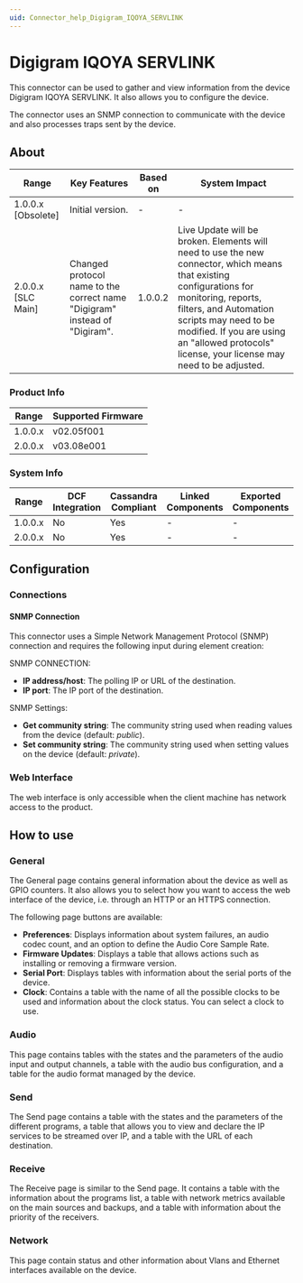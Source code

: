 ```yaml
---
uid: Connector_help_Digigram_IQOYA_SERVLINK
---
```


# Digigram IQOYA SERVLINK

This connector can be used to gather and view information from the device Digigram IQOYA SERVLINK. It also allows you to configure the device.

The connector uses an SNMP connection to communicate with the device and also processes traps sent by the device.

## About

| **Range**            | **Key Features**                                                           | **Based on** | **System Impact**                                                                                                                                                                                                                                                                          |
|----------------------|----------------------------------------------------------------------------|--------------|--------------------------------------------------------------------------------------------------------------------------------------------------------------------------------------------------------------------------------------------------------------------------------------------|
| 1.0.0.x \[Obsolete\] | Initial version.                                                           | \-           | \-                                                                                                                                                                                                                                                                                         |
| 2.0.0.x \[SLC Main\] | Changed protocol name to the correct name "Digigram" instead of "Digiram". | 1.0.0.2      | Live Update will be broken. Elements will need to use the new connector, which means that existing configurations for monitoring, reports, filters, and Automation scripts may need to be modified. If you are using an "allowed protocols" license, your license may need to be adjusted. |

### Product Info

| **Range** | **Supported Firmware** |
|-----------|------------------------|
| 1.0.0.x   | v02.05f001             |
| 2.0.0.x   | v03.08e001             |

### System Info

| **Range** | **DCF Integration** | **Cassandra Compliant** | **Linked Components** | **Exported Components** |
|-----------|---------------------|-------------------------|-----------------------|-------------------------|
| 1.0.0.x   | No                  | Yes                     | \-                    | \-                      |
| 2.0.0.x   | No                  | Yes                     | \-                    | \-                      |

## Configuration

### Connections

#### SNMP Connection

This connector uses a Simple Network Management Protocol (SNMP) connection and requires the following input during element creation:

SNMP CONNECTION:

- **IP address/host**: The polling IP or URL of the destination.
- **IP port**: The IP port of the destination.

SNMP Settings:

- **Get community string**: The community string used when reading values from the device (default: *public*).
- **Set community string**: The community string used when setting values on the device (default: *private*).

### Web Interface

The web interface is only accessible when the client machine has network access to the product.

## How to use

### General

The General page contains general information about the device as well as GPIO counters. It also allows you to select how you want to access the web interface of the device, i.e. through an HTTP or an HTTPS connection.

The following page buttons are available:

- **Preferences**: Displays information about system failures, an audio codec count, and an option to define the Audio Core Sample Rate.
- **Firmware Updates**: Displays a table that allows actions such as installing or removing a firmware version.
- **Serial Port**: Displays tables with information about the serial ports of the device.
- **Clock**: Contains a table with the name of all the possible clocks to be used and information about the clock status. You can select a clock to use.

### Audio

This page contains tables with the states and the parameters of the audio input and output channels, a table with the audio bus configuration, and a table for the audio format managed by the device.

### Send

The Send page contains a table with the states and the parameters of the different programs, a table that allows you to view and declare the IP services to be streamed over IP, and a table with the URL of each destination.

### Receive

The Receive page is similar to the Send page. It contains a table with the information about the programs list, a table with network metrics available on the main sources and backups, and a table with information about the priority of the receivers.

### Network

This page contain status and other information about Vlans and Ethernet interfaces available on the device.
